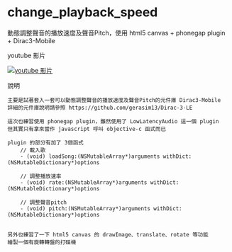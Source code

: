 change_playback_speed
=====================

動態調整聲音的播放速度及聲音Pitch，使用 html5 canvas + phonegap plugin + Dirac3-Mobile

youtube 影片

[![youtube 影片](http://img.youtube.com/vi/_-YAotdwXSM/0.jpg)](http://www.youtube.com/watch?v=_-YAotdwXSM)

說明

    主要是試著套入一套可以動態調整聲音的播放速度及聲音Pitch的元件庫 Dirac3-Mobile
    詳細的元件庫說明請參照 https://github.com/gerasim13/Dirac-3-LE
    
    這次也練習使用 phonegap plugin，雖然使用了 LowLatencyAudio 這一個 plugin
    但其實只有拿來當作 javascript 呼叫 objective-c 函式而已

    plugin 的部分有加了 3個函式
        // 載入歌
        - (void) loadSong:(NSMutableArray*)arguments withDict:(NSMutableDictionary*)options
        
        // 調整播放速率
        - (void) rate:(NSMutableArray*)arguments withDict:(NSMutableDictionary*)options
        
        // 調整聲音pitch
        - (void) pitch:(NSMutableArray*)arguments withDict:(NSMutableDictionary*)options


    另外也練習了一下 html5 canvas 的 drawImage、translate、rotate 等功能
    繪製一個有旋轉轉盤的打碟機
